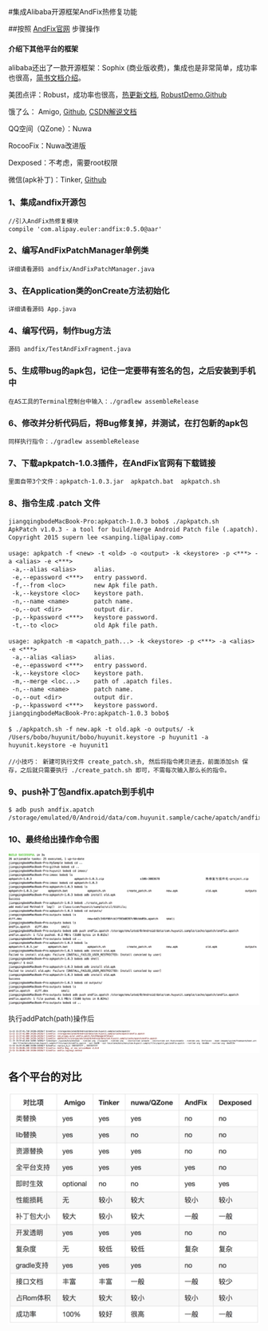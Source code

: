 #集成Alibaba开源框架AndFix热修复功能

##按照 [AndFix官网](https://github.com/alibaba/AndFix) 步骤操作

#### 介绍下其他平台的框架

alibaba还出了一款开源框架：Sophix (商业版收费)，集成也是非常简单，成功率也很高，[简书文档介绍](http://www.jianshu.com/p/8ea4d653a53e)。

美团点评：Robust，成功率也很高，[热更新文档](https://tech.meituan.com/android_robust.html), [RobustDemo.Github](https://github.com/Meituan-Dianping/Robust)

饿了么： Amigo, [Github](https://github.com/eleme/Amigo), [CSDN解说文档](http://blog.csdn.net/yangxi_pekin/article/details/52523872)

QQ空间（QZone）：Nuwa

RocooFix：Nuwa改进版

Dexposed：不考虑，需要root权限

微信(apk补丁)：Tinker, [Github](https://github.com/Tencent/tinker)

### 1、集成andfix开源包  

    //引入AndFix热修复模块
    compile 'com.alipay.euler:andfix:0.5.0@aar'
    
### 2、编写AndFixPatchManager单例类

    详细请看源码 andfix/AndFixPatchManager.java    
    
### 3、在Application类的onCreate方法初始化

    详细请看源码 App.java
    
### 4、编写代码，制作bug方法

    源码 andfix/TestAndFixFragment.java

### 5、生成带bug的apk包，记住一定要带有签名的包，之后安装到手机中

    在AS工具的Terminal控制台中输入：./gradlew assembleRelease
    
### 6、修改并分析代码后，将Bug修复掉，并测试，在打包新的apk包

    同样执行指令：./gradlew assembleRelease
    
### 7、下载apkpatch-1.0.3插件，在AndFix官网有下载链接

    里面自带3个文件：apkpatch-1.0.3.jar  apkpatch.bat  apkpatch.sh
    
### 8、指令生成 .patch 文件

    jiangqingbodeMacBook-Pro:apkpatch-1.0.3 bobo$ ./apkpatch.sh
    ApkPatch v1.0.3 - a tool for build/merge Android Patch file (.apatch).
    Copyright 2015 supern lee <sanping.li@alipay.com>
    
    usage: apkpatch -f <new> -t <old> -o <output> -k <keystore> -p <***> -a <alias> -e <***>
     -a,--alias <alias>     alias.
     -e,--epassword <***>   entry password.
     -f,--from <loc>        new Apk file path.
     -k,--keystore <loc>    keystore path.
     -n,--name <name>       patch name.
     -o,--out <dir>         output dir.
     -p,--kpassword <***>   keystore password.
     -t,--to <loc>          old Apk file path.
    
    usage: apkpatch -m <apatch_path...> -k <keystore> -p <***> -a <alias> -e <***>
     -a,--alias <alias>     alias.
     -e,--epassword <***>   entry password.
     -k,--keystore <loc>    keystore path.
     -m,--merge <loc...>    path of .apatch files.
     -n,--name <name>       patch name.
     -o,--out <dir>         output dir.
     -p,--kpassword <***>   keystore password.
    jiangqingbodeMacBook-Pro:apkpatch-1.0.3 bobo$ 

    $ ./apkpatch.sh -f new.apk -t old.apk -o outputs/ -k /Users/bobo/huyunit/bobo/huyunit.keystore -p huyunit1 -a huyunit.keystore -e huyunit1
    
    //小技巧： 新建可执行文件 create_patch.sh, 然后将指令拷贝进去，前面添加sh 保存，之后就只需要执行 ./create_patch.sh 即可，不需每次输入那么长的指令。

### 9、push补丁包andfix.apatch到手机中

    $ adb push andfix.apatch /storage/emulated/0/Android/data/com.huyunit.sample/cache/apatch/andfix.apatch

### 10、最终给出操作命令图

<img src="cmd.png" />

执行addPatch(path)操作后

<img src="addPatched.png" />


## 各个平台的对比

<img src="hotfix_platform.png" />